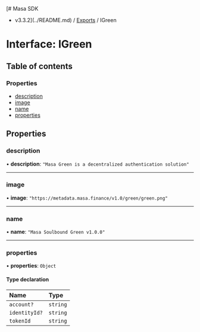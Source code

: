 [# Masa SDK
 - v3.3.2](../README.md) / [Exports](../modules.md) / IGreen

# Interface: IGreen

## Table of contents

### Properties

- [description](IGreen.md#description)
- [image](IGreen.md#image)
- [name](IGreen.md#name)
- [properties](IGreen.md#properties)

## Properties

### description

• **description**: ``"Masa Green is a decentralized authentication solution"``

___

### image

• **image**: ``"https://metadata.masa.finance/v1.0/green/green.png"``

___

### name

• **name**: ``"Masa Soulbound Green v1.0.0"``

___

### properties

• **properties**: `Object`

#### Type declaration

| Name | Type |
| :------ | :------ |
| `account?` | `string` |
| `identityId?` | `string` |
| `tokenId` | `string` |
